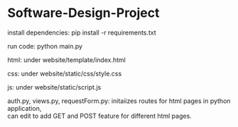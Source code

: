 # Software-Design-Project 

install dependencies: pip install -r requirements.txt

run code: python main.py

html: under website/template/index.html

css: under website/static/css/style.css

js: under website/static/script.js

auth.py, views.py, requestForm.py: initaiizes routes for html pages in python application,  
          can edit to add GET and POST feature for different html pages.
